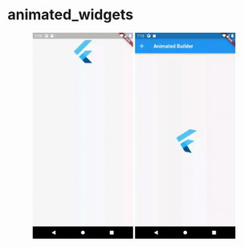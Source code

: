 # animated_widgets
<p align="center">
<img alt="animatedAlign" width="200" src="https://github.com/pshanmukha/animated_widgets/blob/master/assets/animatedalign.gif">
<img alt="animatedBuilder" width="200" src="https://github.com/pshanmukha/animated_widgets/blob/master/assets/animation_builder.gif">
</p>
